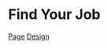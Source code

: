 <h1>Find Your Job</h1>

[Page](https://mikroffarad.github.io/workbench/own/layouts/findYourJob/)
[Design](https://www.figma.com/file/nAsaQE6gK3EUMjSHqWNA53/FindYourJob)
